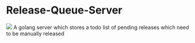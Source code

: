# Release-Queue-Server
![](https://github.com/AkaFletch/Release-Queue-Server/workflows/go/badge.svg)
A golang server which stores a todo list of pending releases which need to be manually released
